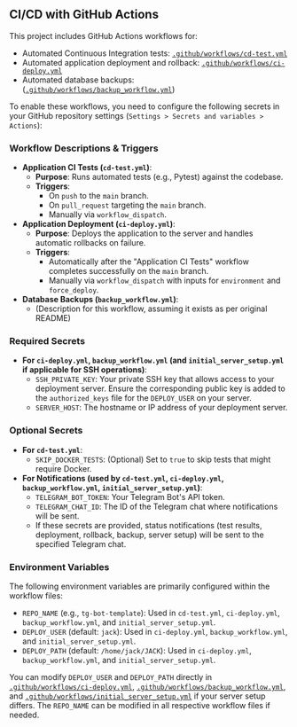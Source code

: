 ## CI/CD with GitHub Actions

This project includes GitHub Actions workflows for:
-   Automated Continuous Integration tests: [`.github/workflows/cd-test.yml`](./.github/workflows/cd-test.yml:1)
-   Automated application deployment and rollback: [`.github/workflows/ci-deploy.yml`](./.github/workflows/ci-deploy.yml:1)
-   Automated database backups: ([`.github/workflows/backup_workflow.yml`](.github/workflows/backup_workflow.yml))

To enable these workflows, you need to configure the following secrets in your GitHub repository settings (`Settings > Secrets and variables > Actions`):

### Workflow Descriptions & Triggers

-   **Application CI Tests (`cd-test.yml`)**:
    -   **Purpose**: Runs automated tests (e.g., Pytest) against the codebase.
    -   **Triggers**:
        -   On `push` to the `main` branch.
        -   On `pull_request` targeting the `main` branch.
        -   Manually via `workflow_dispatch`.
-   **Application Deployment (`ci-deploy.yml`)**:
    -   **Purpose**: Deploys the application to the server and handles automatic rollbacks on failure.
    -   **Triggers**:
        -   Automatically after the "Application CI Tests" workflow completes successfully on the `main` branch.
        -   Manually via `workflow_dispatch` with inputs for `environment` and `force_deploy`.
-   **Database Backups (`backup_workflow.yml`)**:
    -   (Description for this workflow, assuming it exists as per original README)

### Required Secrets

-   **For `ci-deploy.yml`, `backup_workflow.yml` (and `initial_server_setup.yml` if applicable for SSH operations)**:
    -   `SSH_PRIVATE_KEY`: Your private SSH key that allows access to your deployment server. Ensure the corresponding public key is added to the `authorized_keys` file for the `DEPLOY_USER` on your server.
    -   `SERVER_HOST`: The hostname or IP address of your deployment server.

### Optional Secrets

-   **For `cd-test.yml`**:
    -   `SKIP_DOCKER_TESTS`: (Optional) Set to `true` to skip tests that might require Docker.
-   **For Notifications (used by `cd-test.yml`, `ci-deploy.yml`, `backup_workflow.yml`, `initial_server_setup.yml`)**:
    -   `TELEGRAM_BOT_TOKEN`: Your Telegram Bot's API token.
    -   `TELEGRAM_CHAT_ID`: The ID of the Telegram chat where notifications will be sent.
    -   If these secrets are provided, status notifications (test results, deployment, rollback, backup, server setup) will be sent to the specified Telegram chat.

### Environment Variables

The following environment variables are primarily configured within the workflow files:

-   `REPO_NAME` (e.g., `tg-bot-template`): Used in `cd-test.yml`, `ci-deploy.yml`, `backup_workflow.yml`, and `initial_server_setup.yml`.
-   `DEPLOY_USER` (default: `jack`): Used in `ci-deploy.yml`, `backup_workflow.yml`, and `initial_server_setup.yml`.
-   `DEPLOY_PATH` (default: `/home/jack/JACK`): Used in `ci-deploy.yml`, `backup_workflow.yml`, and `initial_server_setup.yml`.

You can modify `DEPLOY_USER` and `DEPLOY_PATH` directly in [`.github/workflows/ci-deploy.yml`](./.github/workflows/ci-deploy.yml:1), [`.github/workflows/backup_workflow.yml`](.github/workflows/backup_workflow.yml), and [`.github/workflows/initial_server_setup.yml`](./.github/workflows/initial_server_setup.yml) if your server setup differs.
The `REPO_NAME` can be modified in all respective workflow files if needed.